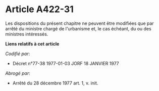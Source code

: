 # Article A422-31

Les dispositions du présent chapitre ne peuvent être modifiées que par arrêté du ministre chargé de l'urbanisme et, le cas
échéant, du ou des ministres intéressés.

**Liens relatifs à cet article**

_Codifié par_:

  - Décret n°77-38 1977-01-03 JORF 18 JANVIER 1977

_Abrogé par_:

  - Arrêté du 28 décembre 1977 art. 1, v. init.

